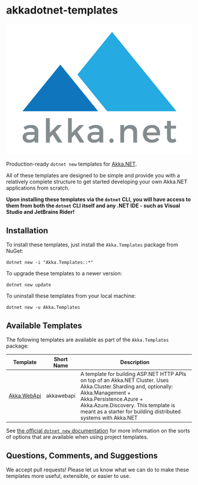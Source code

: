 # akkadotnet-templates

![Akka.NET logo](https://raw.githubusercontent.com/akkadotnet/akkadotnet-templates/dev/logo.png)

Production-ready `dotnet new` templates for [Akka.NET](https://getakka.net/).

All of these templates are designed to be simple and provide you with a relatively complete structure to get started developing your own Akka.NET applications from scratch.

**Upon installing these templates via the `dotnet` CLI, you will have access to them from both the `dotnet` CLI itself and any .NET IDE - such as Visual Studio and JetBrains Rider!**

## Installation

To install these templates, just install the `Akka.Templates` package from NuGet:

```shell
dotnet new -i "Akka.Templates::*"
```

To upgrade these templates to a newer version:

```shell
dotnet new update
```

To uninstall these templates from your local machine:


```shell
dotnet new -u Akka.Templates
```

## Available Templates

The following templates are available as part of the `Akka.Templates` package:

| Template    | Short Name | Description                                                                                                                                                                                                                                                              |
|-------------|------------|--------------------------------------------------------------------------------------------------------------------------------------------------------------------------------------------------------------------------------------------------------------------------|
| [Akka.WebApi](https://github.com/akkadotnet/akkadotnet-templates/blob/dev/docs/WebApiTemplate.md) | akkawebapi | A template for building ASP.NET HTTP APIs on top of an Akka.NET Cluster. Uses Akka.Cluster.Sharding and, optionally: Akka.Management + Akka.Persistence.Azure + Akka.Azure.Discovery. This template is meant as a starter for building distributed systems with Akka.NET |

See [the official `dotnet new` documentation](https://docs.microsoft.com/en-us/dotnet/core/tools/dotnet-new) for more information on the sorts of options that are available when using project templates.

## Questions, Comments, and Suggestions
We accept pull requests! Please let us know what we can do to make these templates more useful, extensible, or easier to use.
